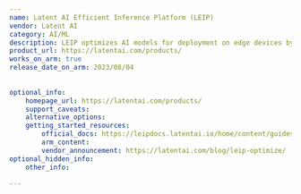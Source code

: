 ```yaml
---
name: Latent AI Efficient Inference Platform (LEIP)
vendor: Latent AI 
category: AI/ML
description: LEIP optimizes AI models for deployment on edge devices by compressing, quantizing, and enhancing model efficiency, enabling powerful AI performance within resource-constrained environments like IoT and robotics.
product_url: https://latentai.com/products/
works_on_arm: true
release_date_on_arm: 2023/08/04
 
 
optional_info:
    homepage_url: https://latentai.com/products/
    support_caveats:
    alternative_options:
    getting_started_resources:
        official_docs: https://leipdocs.latentai.io/home/content/guides/getting-started-with-leip-ami/
        arm_content:
        vendor_announcement: https://latentai.com/blog/leip-optimize/
optional_hidden_info:
    other_info:
 
---
```

